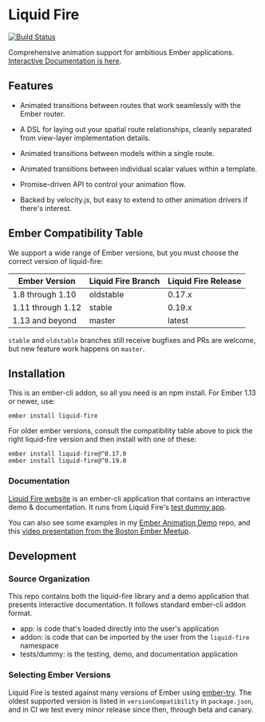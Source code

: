 Liquid Fire
===========
[![Build Status](https://travis-ci.org/ember-animation/liquid-fire.svg?branch=master)](https://travis-ci.org/ember-animation/liquid-fire)

Comprehensive animation support for ambitious Ember applications. [Interactive Documentation is here](http://ember-animation.github.io/liquid-fire/).

## Features

- Animated transitions between routes that work seamlessly with the
  Ember router.

- A DSL for laying out your spatial route relationships, cleanly
  separated from view-layer implementation details.

- Animated transitions between models within a single route.

- Animated transitions between individual scalar values within a
  template.

- Promise-driven API to control your animation flow.

- Backed by velocity.js, but easy to extend to other animation drivers
  if there's interest.


## Ember Compatibility Table

We support a wide range of Ember versions, but you must choose the
correct version of liquid-fire:

| Ember Version    | Liquid Fire Branch   | Liquid Fire Release  |
| -----------------|----------------------| ---------------------|
| 1.8 through 1.10 | oldstable            | 0.17.x               |
| 1.11 through 1.12| stable               | 0.19.x               |
| 1.13 and beyond  | master               | latest               |

`stable` and `oldstable` branches still receive bugfixes and PRs are
welcome, but new feature work happens on `master`.

## Installation

This is an ember-cli addon, so all you need is an npm install.
For Ember 1.13 or newer, use:

    ember install liquid-fire

For older ember versions, consult the compatibility table above to pick the right liquid-fire version and then install with one of these:

    ember install liquid-fire@^0.17.0
    ember install liquid-fire@^0.19.0


### Documentation

[Liquid Fire website](http://ember-animation.github.io/liquid-fire) is an ember-cli application that contains an
interactive demo & documentation. It runs from Liquid Fire's [test dummy app](https://github.com/ember-animation/liquid-fire/tree/master/tests/dummy/app).

You can also see some examples in my [Ember Animation Demo](http://github.com/ef4/ember-animation-demo) repo, and this [video presentation from the Boston Ember Meetup](https://www.youtube.com/watch?v=S4M78SO3gAc).

## Development

### Source Organization

This repo contains both the liquid-fire library and a demo application
that presents interactive documentation. It follows standard ember-cli
addon format.

 - app: is code that's loaded directly into the user's application
 - addon: is code that can be imported by the user from the `liquid-fire` namespace
 - tests/dummy: is the testing, demo, and documentation application

### Selecting Ember Versions

Liquid Fire is tested against many versions of Ember using [ember-try](https://github.com/ember-cli/ember-try). The oldest supported version is listed in `versionCompatibility` in `package.json`, and in CI we test every minor release since then, through beta and canary.
